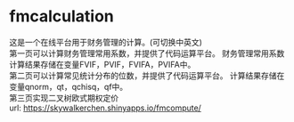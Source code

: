 # fmcalculation
这是一个在线平台用于财务管理的计算。(可切换中英文)  
第一页可以计算财务管理常用系数，并提供了代码运算平台。
财务管理常用系数计算结果存储在变量FVIF，PVIF，FVIFA，PVIFA中。  
第二页可以计算常见统计分布的位数，并提供了代码运算平台。
计算结果存储在变量qnorm，qt，qchisq，qf中。  
第三页实现二叉树欧式期权定价  
url: https://skywalkerchen.shinyapps.io/fmcompute/

